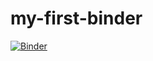 # my-first-binder
[![Binder](https://mybinder.org/badge_logo.svg)](https://mybinder.org/v2/gh/x29797xp/my-first-binder/HEAD)
